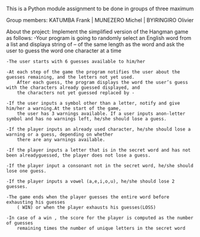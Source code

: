 This is a Python module assignment to be done in groups of three maximum
 
Group members:  KATUMBA Frank | 
                MUNEZERO Michel | 
                BYIRINGIRO Olivier


About the project: Implement the simplified version of the Hangman game as follows:
    -Your program is going to randomly select an English word from a list and displaya string of –
        of the same length as the word and ask the user to guess the word one character at a time

    -The user starts with 6 guesses available to him/her

    -At each step of the game the program notifies the user about the guesses remaining, and the letters not yet used.
        After each guess, the program displays the word the user’s guess with the characters already guessed displayed, and
        the characters not yet guessed replaced by -

    -If the user inputs a symbol other than a letter, notify and give him/her a warning.At the start of the game, 
        the user has 3 warnings available. If a user inputs anon-letter symbol and has no warnings left, he/she should lose a guess.

    -If the player inputs an already used character, he/she should lose a warning or a guess, depending on whether 
        there are any warnings available.

    -If the player inputs a letter that is in the secret word and has not been alreadyguessed, the player does not lose a guess.

    -If the player input a consonant not in the secret word, he/she should lose one guess.

    -If the player inputs a vowel (a,e,i,o,u), he/she should lose 2 guesses.

    -The game ends when the player guesses the entire word before exhausting his guesses
        ( WIN) or when the player exhausts his guesses(LOSS)

    -In case of a win , the score for the player is computed as the number of guesses
        remaining times the number of unique letters in the secret word